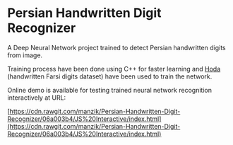# Persian Handwritten Digit Recognizer

A Deep Neural Network project trained to detect Persian handwritten digits from image. 

Training process have been done using C++ for faster learning and [Hoda](http://farsiocr.ir/%D9%85%D8%AC%D9%85%D9%88%D8%B9%D9%87-%D8%AF%D8%A7%D8%AF%D9%87/%D9%85%D8%AC%D9%85%D9%88%D8%B9%D9%87-%D8%A7%D8%B1%D9%82%D8%A7%D9%85-%D8%AF%D8%B3%D8%AA%D9%86%D9%88%DB%8C%D8%B3-%D9%87%D8%AF%DB%8C/) (handwritten Farsi digits dataset) have been used to train the network.

Online demo is available for testing trained neural network recognition interactively at URL:


[https://cdn.rawgit.com/manzik/Persian-Handwritten-Digit-Recognizer/06a003b4/JS%20Interactive/index.html](https://cdn.rawgit.com/manzik/Persian-Handwritten-Digit-Recognizer/06a003b4/JS%20Interactive/index.html)